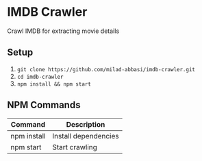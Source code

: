 # IMDB Crawler

Crawl IMDB for extracting movie details

## Setup

1. `git clone https://github.com/milad-abbasi/imdb-crawler.git`
2. `cd imdb-crawler`
3. `npm install && npm start`

## NPM Commands

| Command     | Description          |
| ----------- | -------------------- |
| npm install | Install dependencies |
| npm start   | Start crawling       |
